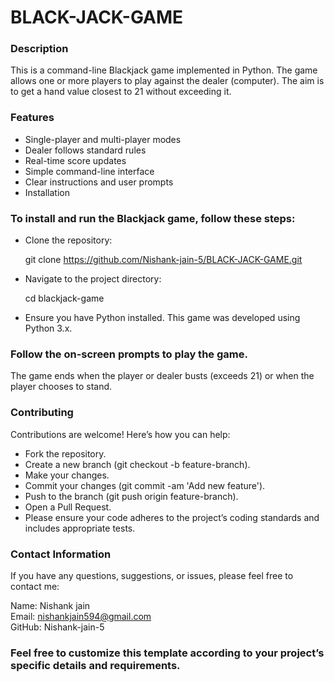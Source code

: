 # BLACK-JACK-GAME

<h3>Description</h3>
This is a command-line Blackjack game implemented in Python. The game allows one or more players to play against the dealer (computer). The aim is to get a hand value closest to 21 without exceeding it.

<h3>Features</h3>

<ul>
<li>Single-player and multi-player modes</li>
<li>Dealer follows standard rules</li>
<li>Real-time score updates</li>
<li>Simple command-line interface</li>
<li>Clear instructions and user prompts</li>
<li>Installation</li>
</ul>

<h3>To install and run the Blackjack game, follow these steps:</h3>
<ul>
<li>Clone the repository:</li>

git clone https://github.com/Nishank-jain-5/BLACK-JACK-GAME.git


<li>Navigate to the project directory:</li>

cd blackjack-game

<li>Ensure you have Python installed. This game was developed using Python 3.x.</li>
</ul>

<h3>Follow the on-screen prompts to play the game.</h3>

The game ends when the player or dealer busts (exceeds 21) or when the player chooses to stand.

<h3>Contributing</h3>
Contributions are welcome! Here’s how you can help:
<ul>
<li>Fork the repository.

<li>Create a new branch (git checkout -b feature-branch).</li>

<li>Make your changes.</li>

<li>Commit your changes (git commit -am 'Add new feature').</li>

<li>Push to the branch (git push origin feature-branch).</li>

<li>Open a Pull Request.</li>

<li>Please ensure your code adheres to the project’s coding standards and includes appropriate tests.
</li>

</ul>

<h3>Contact Information</h3>
If you have any questions, suggestions, or issues, please feel free to contact me:

Name: Nishank jain<br>
Email: nishankjain594@gmail.com<br>
GitHub: Nishank-jain-5

<h3>Feel free to customize this template according to your project’s specific details and requirements.
</h3>

